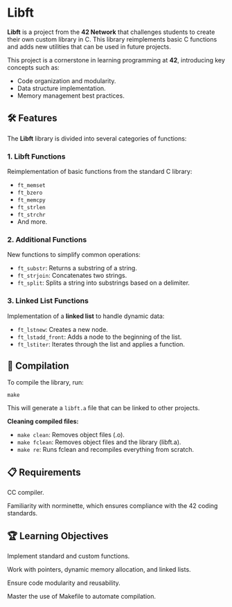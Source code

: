 # Libft

**Libft** is a project from the **42 Network** that challenges students to create their own custom library in C. This library reimplements basic C functions and adds new utilities that can be used in future projects.

This project is a cornerstone in learning programming at **42**, introducing key concepts such as:  
- Code organization and modularity.  
- Data structure implementation.  
- Memory management best practices.

## 🛠️ Features

The **Libft** library is divided into several categories of functions:

### 1. **Libft Functions**
Reimplementation of basic functions from the standard C library:
- `ft_memset`
- `ft_bzero`
- `ft_memcpy`
- `ft_strlen`
- `ft_strchr`
- And more.

### 2. **Additional Functions**
New functions to simplify common operations:
- `ft_substr`: Returns a substring of a string.
- `ft_strjoin`: Concatenates two strings.
- `ft_split`: Splits a string into substrings based on a delimiter.

### 3. **Linked List Functions**
Implementation of a **linked list** to handle dynamic data:
- `ft_lstnew`: Creates a new node.
- `ft_lstadd_front`: Adds a node to the beginning of the list.
- `ft_lstiter`: Iterates through the list and applies a function.

## 🚀 Compilation
To compile the library, run:

`make`

This will generate a `libft.a` file that can be linked to other projects.

**Cleaning compiled files:**
- `make clean`: Removes object files (.o).
- `make fclean`: Removes object files and the library (libft.a).
- `make re`: Runs fclean and recompiles everything from scratch.

## 📋 Requirements

CC compiler.

Familiarity with norminette, which ensures compliance with the 42 coding standards.

## 🏆 Learning Objectives

Implement standard and custom functions.

Work with pointers, dynamic memory allocation, and linked lists.

Ensure code modularity and reusability.

Master the use of Makefile to automate compilation.

